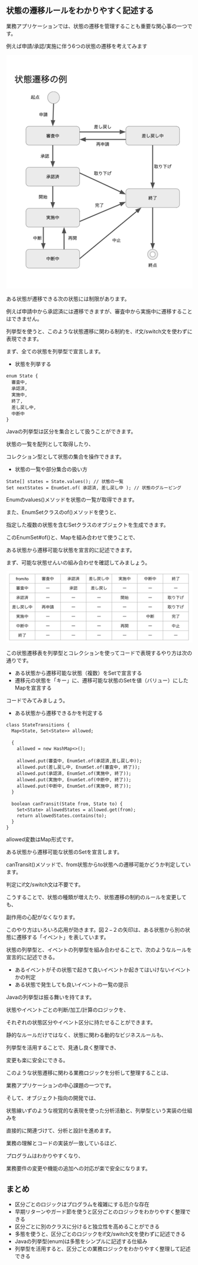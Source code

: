 ## 状態の遷移ルールをわかりやすく記述する

業務アプリケーションでは、状態の遷移を管理することも重要な関心事の一つです。

例えば申請/承認/実施に伴う6つの状態の遷移を考えてみます

<img src="./Images/ExampleStateTransition.png">

ある状態が遷移できる次の状態には制限があります。

例えば申請中から承認済には遷移できますが、審査中から実施中に遷移することはできません。

列挙型を使うと、このような状態遷移に関わる制約を、if文/switch文を使わずに表現できます。

まず、全ての状態を列挙型で宣言します。

* 状態を列挙する
```
enum State {
  審査中,
  承認済,
  実施中,
  終了,
  差し戻し中,
  中断中
}
```

Javaの列挙型は区分を集合として扱うことができます。

状態の一覧を配列として取得したり、

コレクション型として状態の集合を操作できます。

* 状態の一覧や部分集合の扱い方
```
State[] states = State.values(); // 状態の一覧
Set nextStates = EnumSet.of( 承認済, 差し戻し中 ); // 状態のグルーピング
```

Enumのvalues()メソッドを状態の一覧が取得できます。

また、EnumSetクラスのof()メソッドを使うと、

指定した複数の状態を含むSetクラスのオブジェクトを生成できます。

このEnumSet#of()と、Mapを組み合わせて使うことで、

ある状態から遷移可能な状態を宣言的に記述できます。

まず、可能な状態せんいの組み合わせを確認してみましょう。

<img src="./Images/stateTransition.png">

この状態遷移表を列挙型とコレクションを使ってコードで表現するやり方は次の通りです。

* ある状態から遷移可能な状態（複数）をSetで宣言する
* 遷移元の状態を「キー」に、遷移可能な状態のSetを値（バリュー）にしたMapを宣言する

コードでみてみましょう。

* ある状態から遷移できるかを判定する
```
class StateTransitions {
  Map<State, Set<State>> allowed;

  {
    allowed = new HashMap<>();

    allowed.put(審査中, EnumSet.of(承認済,差し戻し中));
    allowed.put(差し戻し中, EnumSet.of(審査中, 終了));
    allowed.put(承認済, EnumSet.of(実施中, 終了));
    allowed.put(実施中, EnumSet.of(中断中, 終了));
    allowed.put(中断中, EnumSet.of(実施中, 終了));
  }

  boolean canTransit(State from, State to) {
    Set<State> allowedStates = allowed.get(from);
    return allowedStates.contains(to);
  }
}
```

allowed変数はMap形式です。

ある状態から遷移可能な状態のSetを宣言します。

canTransit()メソッドで、from状態からto状態への遷移可能かどうか判定しています。

判定にif文/switch文は不要です。

こうすることで、状態の種類が増えたり、状態遷移の制約のルールを変更しても、

副作用の心配がなくなります。

このやり方はいろいろ応用が効きます。図２−２の矢印は、ある状態から別の状態に遷移する「イベント」を表しています。

状態の列挙型と、イベントの列挙型を組み合わせることで、次のようなルールを宣言的に記述できる。

* あるイベントがその状態で起きて良いイベントか起きてはいけないイベントかの判定
* ある状態で発生しても良いイベントの一覧の提示

Javaの列挙型は振る舞いを持てます。

状態やイベントごとの判断/加工/計算のロジックを、

それぞれの状態区分やイベント区分に持たせることができます。

静的なルールだけではなく、状態に関わる動的なビジネスルールも、

列挙型を活用することで、見通し良く整理でき、

変更も楽に安全にできる。

このような状態遷移に関わる業務ロジックを分析して整理することは、

業務アプリケーションの中心課題の一つです。

そして、オブジェクト指向の開発では、

状態線いずのような視覚的な表現を使った分析活動と、列挙型という実装の仕組みを

直接的に関連づけて、分析と設計を進めます。

業務の理解とコードの実装が一致しているほど、

プログラムはわかりやすくなり、

業務要件の変更や機能の追加への対応が楽で安全になります。

## まとめ
* 区分ごとのロジックはプログラムを複雑にする厄介な存在
* 早期リターンやガード節を使うと区分ごとのロジックをわかりやすく整理できる
* 区分ごとに別のクラスに分けると独立性を高めることができる
* 多態を使うと、区分ごとのロジックをif文/switch文を使わずに記述できる
* Javaの列挙型(enum)は多態をシンプルに記述する仕組み
* 列挙型を活用すると、区分ごとの業務ロジックをわかりやすく整理して記述できる